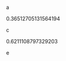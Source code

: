 a
<!--START:foo-->
0.36512705131564194
<!--END:foo-->
c
<!--START:bar-->
0.6211108797329203
<!--END:bar-->
e
